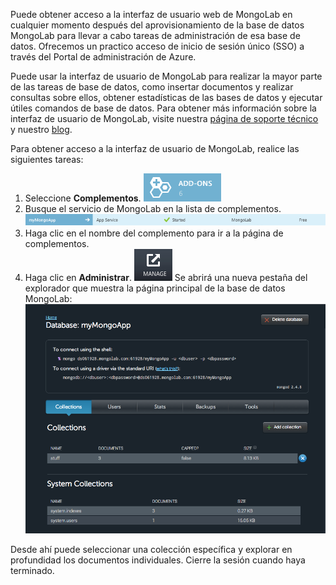 Puede obtener acceso a la interfaz de usuario web de MongoLab en cualquier momento después del aprovisionamiento de la base de datos MongoLab para llevar a cabo tareas de administración de esa base de datos. Ofrecemos un practico acceso de inicio de sesión único (SSO) a través del Portal de administración de Azure.

Puede usar la interfaz de usuario de MongoLab para realizar la mayor parte de las tareas de base de datos, como insertar documentos y realizar consultas sobre ellos, obtener estadísticas de las bases de datos y ejecutar útiles comandos de base de datos. Para obtener más información sobre la interfaz de usuario de MongoLab, visite nuestra [página de soporte técnico](http://support.mongolab.com) y nuestro [blog](http://blog.mongolab.com).

Para obtener acceso a la interfaz de usuario de MongoLab, realice las siguientes tareas:

1. Seleccione **Complementos**. ![AddonsButton][button-addons]
1. Busque el servicio de MongoLab en la lista de complementos. ![MongolabEntry][entry-mongolabaddon]
1. Haga clic en el nombre del complemento para ir a la página de complementos.
1. Haga clic en **Administrar**. ![ManageButton][button-manage] Se abrirá una nueva pestaña del explorador que muestra la página principal de la base de datos MongoLab: ![DbHome][screen-dblanding]

Desde ahí puede seleccionar una colección específica y explorar en profundidad los documentos individuales. Cierre la sesión cuando haya terminado.

[entry-mongolabaddon]: ./media/howto-access-mongolab-ui/entry-mongolabaddon.png
[button-manage]: ./media/howto-access-mongolab-ui/button-manage.png
[button-addons]: ./media/howto-access-mongolab-ui/button-addons.png
[screen-dblanding]: ./media/howto-access-mongolab-ui/screen-mongolab_dblanding.png

<!---HONumber=Oct15_HO3-->